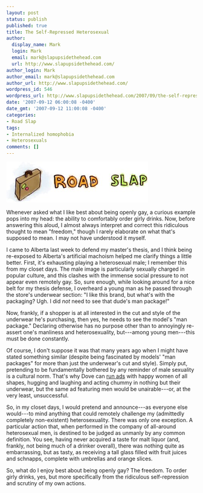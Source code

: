 ```yaml
---
layout: post
status: publish
published: true
title: The Self-Repressed Heterosexual
author:
  display_name: Mark
  login: Mark
  email: mark@slapupsidethehead.com
  url: http://www.slapupsidethehead.com/
author_login: Mark
author_email: mark@slapupsidethehead.com
author_url: http://www.slapupsidethehead.com/
wordpress_id: 546
wordpress_url: http://www.slapupsidethehead.com/2007/09/the-self-repressed-heterosexual/
date: '2007-09-12 06:00:08 -0400'
date_gmt: '2007-09-12 11:00:08 -0400'
categories:
- Road Slap
tags:
- Internalized homophobia
- Heterosexuals
comments: []
---
```

![Road Slap](/wp-content/media/2007/09/road-slap.jpg)

Whenever asked what I like best about being openly gay, a curious example pops into my head: the ability to comfortably order girly drinks. Now, before answering this aloud, I almost always interpret and correct this ridiculous thought to mean "freedom," though I rarely elaborate on what that's supposed to mean. I may not have understood it myself.

I came to Alberta last week to defend my master's thesis, and I think being re-exposed to Alberta's artificial machoism helped me clarify things a little better. First, it's exhausting playing a heterosexual male; I remember this from my closet days. The male image is particularly sexually charged in popular culture, and this clashes with the immense social pressure to not appear even remotely gay. So, sure enough, while looking around for a nice belt for my thesis defense, I overheard a young man as he passed through the store's underwear section: "I like this brand, but what's with the packaging? Ugh. I did _not_ need to see that dude's man package!"

Now, frankly, if a shopper is at all interested in the cut and style of the underwear he's purchasing, then yes, he needs to see the model's "man package." Declaring otherwise has no purpose other than to annoyingly re-assert one's manliness and heterosexuality, but---among young men---this must be done constantly.

Of course, I don't suppose it was that many years ago when I might have stated something similar (despite being fascinated by models' "man packages" for more than just the underwear's cut and style). Simply put, pretending to be fundamentally bothered by any reminder of male sexuality is a cultural norm. That's why Dove can [run ads](http://www.campaignforrealbeauty.com.au/in-the-news/ad-campaign.asp "Happy half-naked women!") with happy women of all shapes, hugging and laughing and acting chummy in nothing but their underwear, but the same ad featuring men would be unairable---or, at the very least, unsuccessful.

So, in my closet days, I would pretend and announce---as everyone else would---to mind anything that could remotely challenge my (admittedly completely non-existent) heterosexuality. There was only one exception. A particular action that, when performed in the company of all-around heterosexual men, is destined to be judged as unmanly by any common definition. You see, having never acquired a taste for malt liquor (and, frankly, not being much of a drinker overall), there was nothing quite as embarrassing, but as tasty, as receiving a tall glass filled with fruit juices and schnapps, complete with umbrellas and orange slices.

So, what do I enjoy best about being openly gay? The freedom. To order girly drinks, yes, but more specifically from the ridiculous self-repression and scrutiny of my own actions.


